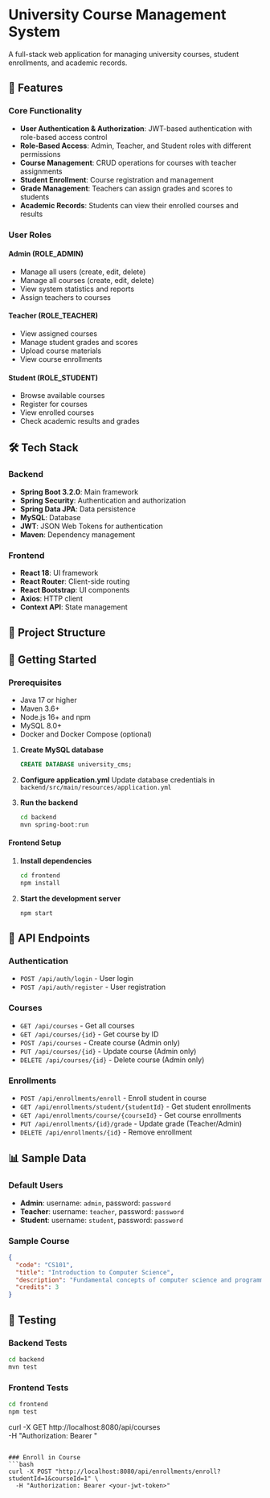 # University Course Management System

A full-stack web application for managing university courses, student enrollments, and academic records.

## 🚀 Features

### Core Functionality
- **User Authentication & Authorization**: JWT-based authentication with role-based access control
- **Role-Based Access**: Admin, Teacher, and Student roles with different permissions
- **Course Management**: CRUD operations for courses with teacher assignments
- **Student Enrollment**: Course registration and management
- **Grade Management**: Teachers can assign grades and scores to students
- **Academic Records**: Students can view their enrolled courses and results

### User Roles

#### Admin (ROLE_ADMIN)
- Manage all users (create, edit, delete)
- Manage all courses (create, edit, delete)
- View system statistics and reports
- Assign teachers to courses

#### Teacher (ROLE_TEACHER)
- View assigned courses
- Manage student grades and scores
- Upload course materials
- View course enrollments

#### Student (ROLE_STUDENT)
- Browse available courses
- Register for courses
- View enrolled courses
- Check academic results and grades

## 🛠️ Tech Stack

### Backend
- **Spring Boot 3.2.0**: Main framework
- **Spring Security**: Authentication and authorization
- **Spring Data JPA**: Data persistence
- **MySQL**: Database
- **JWT**: JSON Web Tokens for authentication
- **Maven**: Dependency management

### Frontend
- **React 18**: UI framework
- **React Router**: Client-side routing
- **React Bootstrap**: UI components
- **Axios**: HTTP client
- **Context API**: State management

## 📁 Project Structure


## 🚀 Getting Started

### Prerequisites
- Java 17 or higher
- Maven 3.6+
- Node.js 16+ and npm
- MySQL 8.0+
- Docker and Docker Compose (optional)



1. **Create MySQL database**
   ```sql
   CREATE DATABASE university_cms;
   ```

2. **Configure application.yml**
   Update database credentials in `backend/src/main/resources/application.yml`

3. **Run the backend**
   ```bash
   cd backend
   mvn spring-boot:run
   ```

#### Frontend Setup

1. **Install dependencies**
   ```bash
   cd frontend
   npm install
   ```

2. **Start the development server**
   ```bash
   npm start
   ```

## 🔐 API Endpoints

### Authentication
- `POST /api/auth/login` - User login
- `POST /api/auth/register` - User registration

### Courses
- `GET /api/courses` - Get all courses
- `GET /api/courses/{id}` - Get course by ID
- `POST /api/courses` - Create course (Admin only)
- `PUT /api/courses/{id}` - Update course (Admin only)
- `DELETE /api/courses/{id}` - Delete course (Admin only)

### Enrollments
- `POST /api/enrollments/enroll` - Enroll student in course
- `GET /api/enrollments/student/{studentId}` - Get student enrollments
- `GET /api/enrollments/course/{courseId}` - Get course enrollments
- `PUT /api/enrollments/{id}/grade` - Update grade (Teacher/Admin)
- `DELETE /api/enrollments/{id}` - Remove enrollment

## 📊 Sample Data

### Default Users
- **Admin**: username: `admin`, password: `password`
- **Teacher**: username: `teacher`, password: `password`
- **Student**: username: `student`, password: `password`

### Sample Course
```json
{
  "code": "CS101",
  "title": "Introduction to Computer Science",
  "description": "Fundamental concepts of computer science and programming",
  "credits": 3
}
```


## 🧪 Testing

### Backend Tests
```bash
cd backend
mvn test
```

### Frontend Tests
```bash
cd frontend
npm test
```



curl -X GET http://localhost:8080/api/courses \
  -H "Authorization: Bearer <your-jwt-token>"
```

### Enroll in Course
```bash
curl -X POST "http://localhost:8080/api/enrollments/enroll?studentId=1&courseId=1" \
  -H "Authorization: Bearer <your-jwt-token>"
```


